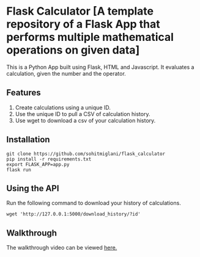 # Flask Calculator [A template repository of a Flask App that performs multiple mathematical operations on given data]

This is a Python App built using Flask, HTML and Javascript. It evaluates a calculation, given the number and the operator.

## Features
1. Create calculations using a unique ID.
2. Use the unique ID to pull a CSV of calculation history.
3. Use wget to download a csv of your calculation history.

## Installation

```terminal
git clone https://github.com/sohitmiglani/flask_calculator
pip install -r requirements.txt
export FLASK_APP=app.py
flask run
```

## Using the API

Run the following command to download your history of calculations.

```terminal
wget 'http://127.0.0.1:5000/download_history/?id'
```

## Walkthrough

The walkthrough video can be viewed [here.](https://youtu.be/Qo3211zXayk)
